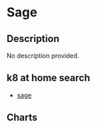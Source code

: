 # Sage

## Description

No description provided.

## k8 at home search

- [sage](https://nanne.dev/k8s-at-home-search/#/sage)

## Charts


